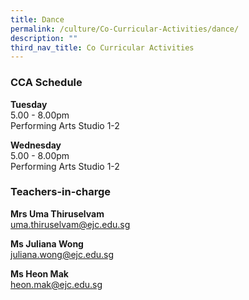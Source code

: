```yaml
---
title: Dance
permalink: /culture/Co-Curricular-Activities/dance/
description: ""
third_nav_title: Co Curricular Activities
---
```

### CCA Schedule

**Tuesday**  
5.00 - 8.00pm  
Performing Arts Studio 1-2

**Wednesday**  
5.00 - 8.00pm  
Performing Arts Studio 1-2

### Teachers-in-charge

**Mrs Uma Thiruselvam**  
[uma.thiruselvam@ejc.edu.sg](mailto:uma.thiruselvam@ejc.edu.sg)

**Ms Juliana Wong**  
[juliana.wong@ejc.edu.sg](mailto:juliana.wong@ejc.edu.sg)

**Ms Heon Mak**  
[heon.mak@ejc.edu.sg](mailto:heon.mak@ejc.edu.sg)